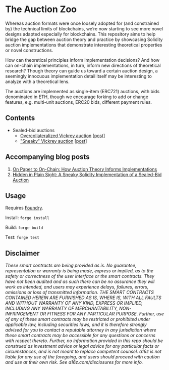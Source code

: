 # The Auction Zoo

Whereas auction formats were once loosely adopted for (and constrained by) the technical limits of blockchains, we’re now starting to see more novel designs adapted especially for blockchains. 
This repository aims to help bridge the gap between auction theory and practice by showcasing Solidity auction implementations that demonstrate interesting theoretical properties or novel constructions.

How can theoretical principles inform implementation decisions? 
And how can on-chain implementations, in turn, inform new directions of theoretical research? Though theory can guide us toward a certain auction design, a seemingly innocuous implementation detail itself may be interesting to analyze with a theoretical lens. 

The auctions are implemented as single-item (ERC721) auctions, with bids denominated in ETH, though we encourage forking to add or change features, e.g. multi-unit auctions, ERC20 bids, different payment rules.

## Contents 
- Sealed-bid auctions
  - [Overcollateralized Vickrey auction](./src/sealed-bid/over-collateralized-auction/OverCollateralizedAuction.sol) [[post](https://a16zcrypto.com/how-auction-theory-informs-implementations/)]
  - ["Sneaky" Vickrey auction](./src/sealed-bid/sneaky-auction/SneakyAuction.sol) [[post](https://a16zcrypto.com/hidden-in-plain-sight-a-sneaky-solidity-implementation-of-a-sealed-bid-auction/)]

## Accompanying blog posts
1. [On Paper to On-Chain: How Auction Theory Informs Implementations
](https://a16zcrypto.com/how-auction-theory-informs-implementations/)
2. [Hidden in Plain Sight: A Sneaky Solidity Implementation of a Sealed-Bid Auction](https://a16zcrypto.com/hidden-in-plain-sight-a-sneaky-solidity-implementation-of-a-sealed-bid-auction/)

## Usage

Requires [Foundry](https://book.getfoundry.sh/getting-started/installation).

Install: `forge install`

Build: `forge build`

Test: `forge test`

## Disclaimer

_These smart contracts are being provided as is. No guarantee, representation or warranty is being made, express or implied, as to the safety or correctness of the user interface or the smart contracts. They have not been audited and as such there can be no assurance they will work as intended, and users may experience delays, failures, errors, omissions or loss of transmitted information. THE SMART CONTRACTS CONTAINED HEREIN ARE FURNISHED AS IS, WHERE IS, WITH ALL FAULTS AND WITHOUT WARRANTY OF ANY KIND, EXPRESS OR IMPLIED, INCLUDING ANY WARRANTY OF MERCHANTABILITY, NON- INFRINGEMENT OR FITNESS FOR ANY PARTICULAR PURPOSE. Further, use of any of these smart contracts may be restricted or prohibited under applicable law, including securities laws, and it is therefore strongly advised for you to contact a reputable attorney in any jurisdiction where these smart contracts may be accessible for any questions or concerns with respect thereto. Further, no information provided in this repo should be construed as investment advice or legal advice for any particular facts or circumstances, and is not meant to replace competent counsel. a16z is not liable for any use of the foregoing, and users should proceed with caution and use at their own risk. See a16z.com/disclosures for more info._
